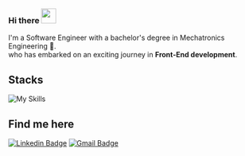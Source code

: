 ### Hi there <img src="https://media.giphy.com/media/hvRJCLFzcasrR4ia7z/giphy.gif" width="30" >

I'm a Software Engineer with a bachelor's degree in Mechatronics Engineering 🤖.<br>
who has embarked on an exciting journey in <b>Front-End development</b>.

## Stacks
![My Skills](https://skillicons.dev/icons?i=ts,react,nodejs,mysql,next,planetscale)
          
          
## Find me here
[![Linkedin Badge](https://img.shields.io/badge/-Linkedin-blue?style=flat-square&logo=Linkedin&logoColor=white&link=https://www.linkedin.com/in/pedrorequiao/)](https://www.linkedin.com/in/pedrorequiao/) 
[![Gmail Badge](https://img.shields.io/badge/-alonsofts@gmail.com-c14438?style=flat-square&logo=Gmail&logoColor=white&link=mailto:alonsofts@gmail.com)](mailto:alonsofts@gmail.com)
